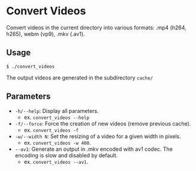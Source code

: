 # Convert Videos

Convert videos in the current directory into various formats: .mp4 (h264, h265), webm (vp9), .mkv (.av1).

## Usage

```
$ ./convert_videos
```

The output videos are generated in the subdirectory `cache/`

## Parameters

* `-h/--help`: Display all parameters.
  * ex. `convert_videos --help`
* `-f/--force`: Force the creation of new videos (remove previous cache).
  * ex. `convert_videos -f`
* `-w/--width N`: Set the resizing of a video for a given width in pixels. 
  * ex. `convert_videos -w 400`.
* `--av1`: Generate an output in .mkv encoded with av1 codec. The encoding is slow and disabled by default.
  * ex. `convert_videos --av1`.